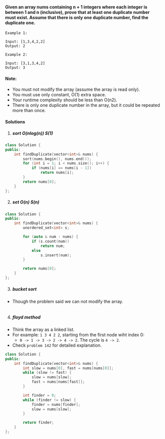 #### Given an array nums containing n + 1 integers where each integer is between 1 and n (inclusive), prove that at least one duplicate number must exist. Assume that there is only one duplicate number, find the duplicate one.

```
Example 1:

Input: [1,3,4,2,2]
Output: 2

Example 2:

Input: [3,1,3,4,2]
Output: 3
```

#### Note:

-    You must not modify the array (assume the array is read only).
-    You must use only constant, O(1) extra space.
-    Your runtime complexity should be less than O(n2).
-    There is only one duplicate number in the array, but it could be repeated more than once.


#### Solutions


1. ##### sort  O(nlog(n)) S(1)

```c++
class Solution {
public:
    int findDuplicate(vector<int>& nums) {
        sort(nums.begin(), nums.end());
        for (int i = 1; i < nums.size(); i++) {
            if (nums[i] == nums[i - 1])
                return nums[i];
        }
        return nums[0];
    }
};
```

2. ##### set O(n) S(n)

```c++
class Solution {
public:
    int findDuplicate(vector<int>& nums) {
        unordered_set<int> s;

        for (auto & num : nums) {
            if (s.count(num))
                return num;
            else
                s.insert(num);
        }

        return nums[0];
    }
};
```

3. ##### bucket sort

- Though the problem said we can not modify the array.

```c++

```

4. ##### floyd method

- Think the array as a linked list.
- For example: `1 3 4 2 2`, starting from the first node wiht index 0:
    - `0 -> 1 -> 3 -> 2 -> 4 -> 2`. The cycle is `4 -> 2`.
- Check `problem 142` for detailed explanation.

```c++
class Solution {
public:
    int findDuplicate(vector<int>& nums) {
        int slow = nums[0], fast = nums[nums[0]];
        while (slow != fast) {
            slow = nums[slow];
            fast = nums[nums[fast]];
        }

        int finder = 0;
        while (finder != slow) {
            finder = nums[finder];
            slow = nums[slow];
        }

        return finder;
    }
};
```